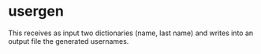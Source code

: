 # usergen
This receives as input two dictionaries (name, last name) and writes into an output file the generated usernames.
